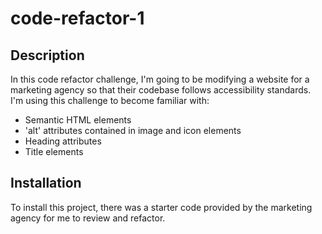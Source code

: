 # code-refactor-1

## Description

In this code refactor challenge, I'm going to be modifying a website for a marketing agency so that their codebase follows accessibility standards.
I'm using this challenge to become familiar with:
- Semantic HTML elements
- 'alt' attributes contained in image and icon elements
- Heading attributes
- Title elements

## Installation

To install this project, there was a starter code provided by the marketing agency for me to review and refactor.
